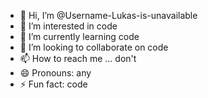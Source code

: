 - 👋 Hi, I’m @Username-Lukas-is-unavailable
- 👀 I’m interested in code
- 🌱 I’m currently learning code
- 💞️ I’m looking to collaborate on code
- 📫 How to reach me ... don't
- 😄 Pronouns: any
- ⚡ Fun fact: code

<!---
Username-Lukas-is-unavailable/Username-Lukas-is-unavailable is a ✨ special ✨ repository because its `README.md` (this file) appears on your GitHub profile.
You can click the Preview link to take a look at your changes.
--->
